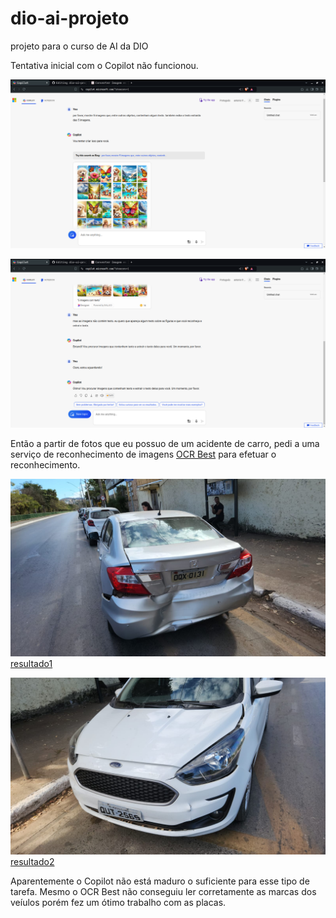 # dio-ai-projeto
projeto para o curso de AI da DIO

Tentativa inicial com o Copilot não funcionou.

![copilot1](https://github.com/antoniofmoliveira/dio-ai-projeto/blob/main/copilot1.png)

![copilot2](https://github.com/antoniofmoliveira/dio-ai-projeto/blob/main/copilot2.png)

Então a partir de fotos que eu possuo de um acidente de carro, pedi a uma serviço de reconhecimento de imagens [OCR Best](https://www.ocr.best/) para efetuar o reconhecimento.

![imagem1](https://github.com/antoniofmoliveira/dio-ai-projeto/blob/main/inputs/imagem1.jpeg)  [resultado1](https://github.com/antoniofmoliveira/dio-ai-projeto/blob/main/outputs/OCR1.txt)

![imagem2](https://github.com/antoniofmoliveira/dio-ai-projeto/blob/main/inputs/imagem2.jpeg)   [resultado2](https://github.com/antoniofmoliveira/dio-ai-projeto/blob/main/outputs/OCR2.txt)

Aparentemente o Copilot não está maduro o suficiente para esse tipo de tarefa. Mesmo o OCR Best não conseguiu ler corretamente as marcas dos veíulos porém fez um ótimo trabalho com as placas.

